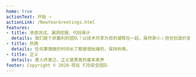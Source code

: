 ```yaml
---
home: true 
actionText: 开始 →
actionLink: /NewYearGreetings.html
features:
- title: 渗透测试、漏洞挖掘、代码审计
  details: 我们是个非赢利的团队！以技术共享为目的凝聚在一起，虽然渺小；但也创造价值，影响世界。
- title: 热情
  details: 任何事情做的时间长了都是很枯燥的，保持热情。
- title: 正义
  details: 害人终害己，正义是黑客的基本素养
footer: Copyright © 2020-现在 FJD安全团队
---
```


